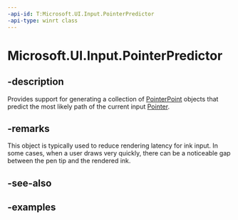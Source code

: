 ```yaml
---
-api-id: T:Microsoft.UI.Input.PointerPredictor
-api-type: winrt class
---
```


# Microsoft.UI.Input.PointerPredictor

<!--
public sealed class PointerPredictor : System.IDisposable
-->

## -description

Provides support for generating a collection of [PointerPoint](pointerpoint.md) objects that predict the most likely path of the current input [Pointer](../microsoft.ui.xaml.input/pointer.md).

## -remarks

This object is typically used to reduce rendering latency for ink input. In some cases, when a user draws very quickly, there can be a noticeable gap between the pen tip and the rendered ink.

## -see-also

## -examples
